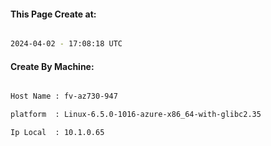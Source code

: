 
   
#### This Page Create at:

```bash

2024-04-02 - 17:08:18 UTC

```

#### Create By Machine:

```bash

Host Name : fv-az730-947

platform  : Linux-6.5.0-1016-azure-x86_64-with-glibc2.35

Ip Local  : 10.1.0.65

```

